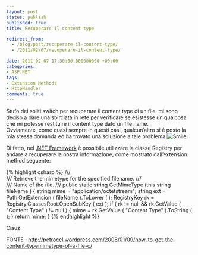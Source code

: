 ```yaml
---
layout: post
status: publish
published: true
title: Recuperare il content type

redirect_from: 
  - /blog/post/recuperare-il-content-type/
  - /2011/02/07/recuperare-il-content-type/

date: 2011-02-07 17:30:00.000000000 +00:00
categories:
- ASP.NET
tags:
- Extension Methods
- HttpHandler
comments: true
---
```

<p>Stufo dei soliti switch per recuperare il content type di un file, mi sono deciso a dare una sbirciata in rete per verificare se esistesse un qualcosa che mi potesse restituire il content type dato un file name.    <br />Ovviamente, come quasi sempre in questi casi, qualcun’altro si è posto la mia stessa domanda ed ha trovato una soluzione a tale problema <img style="border-bottom-style: none; border-left-style: none; border-top-style: none; border-right-style: none" class="wlEmoticon wlEmoticon-smile" alt="Smile" src="http://www.tostring.it/UserFiles/imperugo/wlEmoticon-smile_2_2.png" />.</p>  <p>Di fatto, nel <a title=".NET Framework psots" href="http://www.tostring.it/tags/archive/.net" target="_blank">.NET Framework</a> è possibile utilizzare la classe Registry per andare a recuperare la nostra informazione, come mostrato dall’extension method seguente:</p>  {% highlight csharp %}
/// <summary>
///     Retrieve the mimetype for the specified filename.
/// </summary>
/// <param name = "fileName">Name of the file.</param>
/// <returns></returns>
public static string GetMimeType (this string fileName ) {
    string mime = "application/octetstream";
    string ext = Path.GetExtension ( fileName ).ToLower ( );
    RegistryKey rk = Registry.ClassesRoot.OpenSubKey ( ext );
    if ( rk != null && rk.GetValue ( "Content Type" ) != null ) {
        mime = rk.GetValue ( "Content Type" ).ToString ( );
    }
    return mime;
}
{% endhighlight %}
<p>Ciauz</p>

<p>FONTE : <a href="http://petrocel.wordpress.com/2008/01/09/how-to-get-the-content-typemimetype-of-a-file-c/">http://petrocel.wordpress.com/2008/01/09/how-to-get-the-content-typemimetype-of-a-file-c/</a></p>
